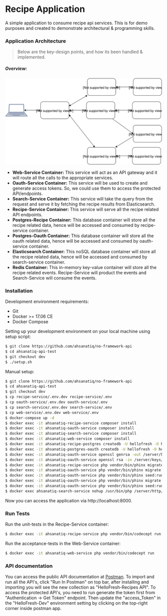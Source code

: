 # Recipe Application

A simple application to consume recipe api services. This is for demo purposes and created to demonstrate architectural & programming skills.

### Application Architecture

> Below are the key-design points, and how its been handled & implemented.

##### Overview:

![Architecture Overview](docs/images/overview.svg)

- **Web-Service Container:** This service will act as an API gateway and it will route all the calls to the appropriate services.
- **Oauth-Service Container:** This service will be used to create and generate access tokens. So, we could use them to access the protected API/endpoints.
- **Search-Service Container:** This service will take the query from the request and serve it by fetching the recipe results from Elasticsearch.
- **Recipe-Service Container:** This service will serve all the recipe related API endpoints.
- **Postgres-Recipe Container:** This database container will store all the recipe related data, hence will be accessed and consumed by recipe-service container.
- **Postgres-Oauth Container:** This database container will store all the oauth related data, hence will be accessed and consumed by oauth-service container.
- **Elasticsearch Container:** This noSQL database container will store all the recipe related data, hence will be accessed and consumed by search-service container.
- **Redis Container:** This in-memory key-value container will store all the recipe related events. Recipe-Service will product the events and Search-Service will consume the events.


### Installation

Development environment requirements:

- Git
- Docker >= 17.06 CE
- Docker Compose

Setting up your development environment on your local machine using setup script:

```bash
$ git clone https://github.com/ahsanatiq/no-framework-api
$ cd ahsanatiq-api-test
$ git checkout dev
$ ./setup.sh
```

Manual setup:

```bash
$ git clone https://github.com/ahsanatiq/no-framework-api
$ cd ahsanatiq-api-test
$ git checkout dev
$ cp recipe-service/.env.dev recipe-service/.env
$ cp oauth-service/.env.dev oauth-service/.env
$ cp search-service/.env.dev search-service/.env
$ cp web-service/.env.dev web-service/.env
$ docker-compose up -d
$ docker exec -it ahsanatiq-recipe-service composer install
$ docker exec -it ahsanatiq-oauth-service composer install
$ docker exec -it ahsanatiq-search-service composer install
$ docker exec -it ahsanatiq-web-service composer install
$ docker exec -it ahsanatiq-recipe-postgres createdb -U hellofresh -O hellofresh hellofresh_testing
$ docker exec -it ahsanatiq-postgres-oauth createdb -U hellofresh -O hellofresh hellofresh_testing
$ docker exec -it ahsanatiq-oauth-service openssl genrsa -out /server/keys/id_rsa 2048
$ docker exec -it ahsanatiq-oauth-service openssl rsa -in /server/keys/id_rsa -pubout -out /server/keys/id_rsa.pub
$ docker exec -it ahsanatiq-recipe-service php vendor/bin/phinx migrate
$ docker exec -it ahsanatiq-oauth-service php vendor/bin/phinx migrate
$ docker exec -it ahsanatiq-oauth-service php vendor/bin/phinx seed:run
$ docker exec -it ahsanatiq-oauth-service php vendor/bin/phinx migrate -e testing
$ docker exec -it ahsanatiq-oauth-service php vendor/bin/phinx seed:run -e testing
$ docker exec ahsanatiq-search-service nohup /usr/bin/php /server/http/console.php consume:recipes &
```

Now you can access the application via http://localhost:8000.

### Run Tests

Run the unit-tests in the Recipe-Service container:

```bash
$ docker exec -it ahsanatiq-recipe-service php vendor/bin/codecept run
```

Run the acceptance-tests in the Web-Service container:

```bash
$ docker exec -it ahsanatiq-web-service php vendor/bin/codecept run
```

### API documentation

You can access the public API documentation at [Postman](https://documenter.getpostman.com/view/23622/RzZDjxNb). To import and run all the API's, click "Run In Postman" on top bar, after installing and importing you will see the new collection as "HelloFresh-Recipes API". To access the protected API's, you need to run generate the token first from "Authentication -> Get Token" endpoint. Then update the "access_Token" in the "HelloFresh-Dev" environment setting by clicking on the top-right corner inside postman app.
